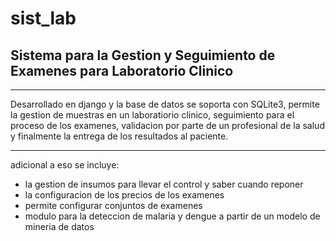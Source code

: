 # sist_lab
## Sistema para la Gestion y Seguimiento de Examenes para Laboratorio Clinico

---

Desarrollado en django y la base de datos se soporta con SQLite3, permite la gestion de muestras en un laboratiorio clinico, seguimiento para el proceso de los examenes, validacion por parte de un profesional de la salud y finalmente la entrega de los resultados al paciente.

---

adicional a eso se incluye:

* la gestion de insumos para llevar el control y saber cuando reponer
* la configuracion de los precios de los examenes
* permite configurar conjuntos de examenes
* modulo para la deteccion de malaria y dengue a partir de un modelo de mineria de datos

